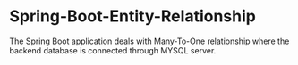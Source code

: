 # Spring-Boot-Entity-Relationship
The Spring Boot application deals with Many-To-One relationship where the backend database is connected through MYSQL server.


